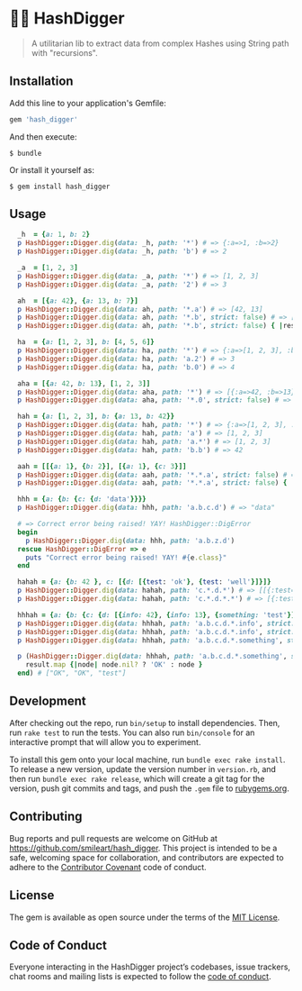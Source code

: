 # 👷‍🕳 HashDigger

> A utilitarian lib to extract data from complex Hashes using String path with "recursions".

## Installation

Add this line to your application's Gemfile:

```ruby
gem 'hash_digger'
```

And then execute:

    $ bundle

Or install it yourself as:

    $ gem install hash_digger

## Usage

````ruby
  _h  = {a: 1, b: 2}
  p HashDigger::Digger.dig(data: _h, path: '*') # => {:a=>1, :b=>2}
  p HashDigger::Digger.dig(data: _h, path: 'b') # => 2

  _a  = [1, 2, 3]
  p HashDigger::Digger.dig(data: _a, path: '*') # => [1, 2, 3]
  p HashDigger::Digger.dig(data: _a, path: '2') # => 3

  ah  = [{a: 42}, {a: 13, b: 7}]
  p HashDigger::Digger.dig(data: ah, path: '*.a') # => [42, 13]
  p HashDigger::Digger.dig(data: ah, path: '*.b', strict: false) # => [nil, 7]
  p HashDigger::Digger.dig(data: ah, path: '*.b', strict: false) { |result| result.compact } # => [7]

  ha  = {a: [1, 2, 3], b: [4, 5, 6]}
  p HashDigger::Digger.dig(data: ha, path: '*') # => {:a=>[1, 2, 3], :b=>[4, 5, 6]}
  p HashDigger::Digger.dig(data: ha, path: 'a.2') # => 3
  p HashDigger::Digger.dig(data: ha, path: 'b.0') # => 4

  aha = [{a: 42, b: 13}, [1, 2, 3]]
  p HashDigger::Digger.dig(data: aha, path: '*') # => [{:a=>42, :b=>13}, [1, 2, 3]]
  p HashDigger::Digger.dig(data: aha, path: '*.0', strict: false) # => [nil, 1]

  hah = {a: [1, 2, 3], b: {a: 13, b: 42}}
  p HashDigger::Digger.dig(data: hah, path: '*') # => {:a=>[1, 2, 3], :b=>{:a=>13, :b=>42}}
  p HashDigger::Digger.dig(data: hah, path: 'a') # => [1, 2, 3]
  p HashDigger::Digger.dig(data: hah, path: 'a.*') # => [1, 2, 3]
  p HashDigger::Digger.dig(data: hah, path: 'b.b') # => 42

  aah = [[{a: 1}, {b: 2}], [{a: 1}, {c: 3}]]
  p HashDigger::Digger.dig(data: aah, path: '*.*.a', strict: false) # => [1, nil, 1, nil]
  p HashDigger::Digger.dig(data: aah, path: '*.*.a', strict: false) { |result| result.compact } # => [1, 1]

  hhh = {a: {b: {c: {d: 'data'}}}}
  p HashDigger::Digger.dig(data: hhh, path: 'a.b.c.d') # => "data"

  # => Correct error being raised! YAY! HashDigger::DigError
  begin
    p HashDigger::Digger.dig(data: hhh, path: 'a.b.z.d')
  rescue HashDigger::DigError => e
    puts "Correct error being raised! YAY! #{e.class}"
  end

  hahah = {a: {b: 42 }, c: [{d: [{test: 'ok'}, {test: 'well'}]}]}
  p HashDigger::Digger.dig(data: hahah, path: 'c.*.d.*') # => [[{:test=>"ok"}, {:test=>"well"}]]
  p HashDigger::Digger.dig(data: hahah, path: 'c.*.d.*.*') # => [{:test=>"ok"}, {:test=>"well"}]

  hhhah = {a: {b: {c: {d: [{info: 42}, {info: 13}, {something: 'test'}]}}}}
  p HashDigger::Digger.dig(data: hhhah, path: 'a.b.c.d.*.info', strict: false) # => [42, 13, nil]
  p HashDigger::Digger.dig(data: hhhah, path: 'a.b.c.d.*.info', strict: false, default: '<ERROR>') # => [42, 13, "<ERROR>"]
  p HashDigger::Digger.dig(data: hhhah, path: 'a.b.c.d.*.something', strict: false) # [nil, nil, "test"]

  p (HashDigger::Digger.dig(data: hhhah, path: 'a.b.c.d.*.something', strict: false) do |result|
    result.map {|node| node.nil? ? 'OK' : node }
  end) # ["OK", "OK", "test"]
````

## Development

After checking out the repo, run `bin/setup` to install dependencies. Then, run `rake test` to run the tests. You can also run `bin/console` for an interactive prompt that will allow you to experiment.

To install this gem onto your local machine, run `bundle exec rake install`. To release a new version, update the version number in `version.rb`, and then run `bundle exec rake release`, which will create a git tag for the version, push git commits and tags, and push the `.gem` file to [rubygems.org](https://rubygems.org).

## Contributing

Bug reports and pull requests are welcome on GitHub at https://github.com/smileart/hash_digger. This project is intended to be a safe, welcoming space for collaboration, and contributors are expected to adhere to the [Contributor Covenant](http://contributor-covenant.org) code of conduct.

## License

The gem is available as open source under the terms of the [MIT License](https://opensource.org/licenses/MIT).

## Code of Conduct

Everyone interacting in the HashDigger project’s codebases, issue trackers, chat rooms and mailing lists is expected to follow the [code of conduct](https://github.com/smileart/hash_digger/blob/master/CODE_OF_CONDUCT.md).
